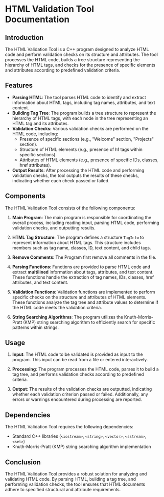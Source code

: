 # HTML Validation Tool Documentation

## Introduction

The HTML Validation Tool is a C++ program designed to analyze HTML code and perform validation checks on its structure and attributes. The tool processes the HTML code, builds a tree structure representing the hierarchy of HTML tags, and checks for the presence of specific elements and attributes according to predefined validation criteria.

## Features

- **Parsing HTML**: The tool parses HTML code to identify and extract information about HTML tags, including tag names, attributes, and text content.
- **Building Tag Tree**: The program builds a tree structure to represent the hierarchy of HTML tags, with each node in the tree representing an HTML tag and its attributes.
- **Validation Checks**: Various validation checks are performed on the HTML code, including:
  - Presence of specific sections (e.g., "Welcome" section, "Projects" section).
  - Structure of HTML elements (e.g., presence of h1 tags within specific sections).
  - Attributes of HTML elements (e.g., presence of specific IDs, classes, href attributes).
- **Output Results**: After processing the HTML code and performing validation checks, the tool outputs the results of these checks, indicating whether each check passed or failed.

## Components

The HTML Validation Tool consists of the following components:

1. **Main Program**: The main program is responsible for coordinating the overall process, including reading input, parsing HTML code, performing validation checks, and outputting results.

2. **HTML Tag Structure**: The program defines a structure `TagInfo` to represent information about HTML tags. This structure includes members such as tag name, classes, ID, text content, and child tags.

3. **Remove Comments**: The Program first remove all comments in the file.

4. **Parsing Functions**: Functions are provided to parse HTML code and extract **multilined** information about tags, attributes, and text content. These functions handle the extraction of tag names, IDs, classes, href attributes, and text content.

5. **Validation Functions**: Validation functions are implemented to perform specific checks on the structure and attributes of HTML elements. These functions analyze the tag tree and attribute values to determine if the HTML code meets the validation criteria.

6. **String Searching Algorithms**: The program utilizes the Knuth-Morris-Pratt (KMP) string searching algorithm to efficiently search for specific patterns within strings.

## Usage

1. **Input**: The HTML code to be validated is provided as input to the program. This input can be read from a file or entered interactively.

2. **Processing**: The program processes the HTML code, parses it to build a tag tree, and performs validation checks according to predefined criteria.

3. **Output**: The results of the validation checks are outputted, indicating whether each validation criterion passed or failed. Additionally, any errors or warnings encountered during processing are reported.

## Dependencies

The HTML Validation Tool requires the following dependencies:

- Standard C++ libraries (`<iostream>`, `<string>`, `<vector>`, `<sstream>`, `<set>`)
- Knuth-Morris-Pratt (KMP) string searching algorithm implementation

## Conclusion

The HTML Validation Tool provides a robust solution for analyzing and validating HTML code. By parsing HTML, building a tag tree, and performing validation checks, the tool ensures that HTML documents adhere to specified structural and attribute requirements.
